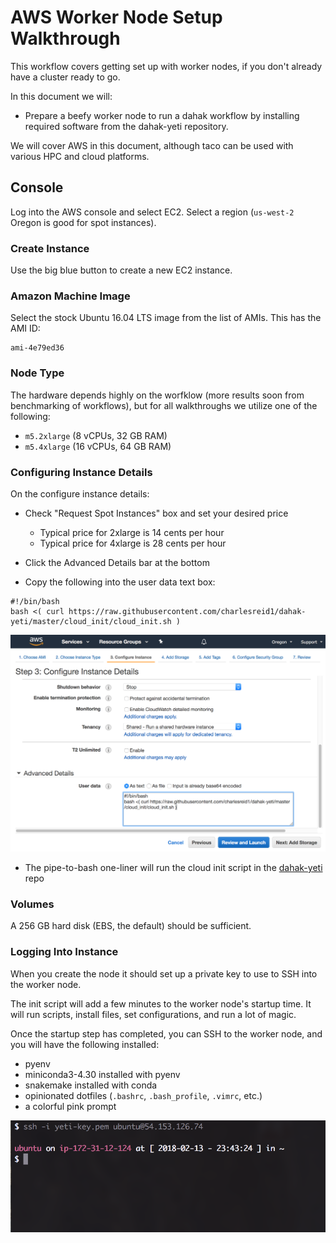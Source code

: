 
# AWS Worker Node Setup Walkthrough

This workflow covers getting set up with 
worker nodes, if you don't already have a
cluster ready to go. 

In this document we will:

* Prepare a beefy worker node to run a 
    dahak workflow by installing required software 
    from the dahak-yeti repository.

We will cover AWS in this document, although 
taco can be used with various HPC and cloud 
platforms.

## Console

Log into the AWS console and select EC2.  Select a region (`us-west-2` Oregon is good for spot instances).

### Create Instance

Use the big blue button to create a new EC2 instance.

### Amazon Machine Image

Select the stock Ubuntu 16.04 LTS image from the list of AMIs.
This has the AMI ID:

```
ami-4e79ed36
```

### Node Type

The hardware depends highly on the worfklow
(more results soon from benchmarking of workflows),
but for all walkthroughs we utilize one of the following:

* `m5.2xlarge` (8 vCPUs, 32 GB RAM) 
* `m5.4xlarge` (16 vCPUs, 64 GB RAM)

### Configuring Instance Details

On the configure instance details:

* Check "Request Spot Instances" box and set your desired price
    * Typical price for 2xlarge is 14 cents per hour
    * Typical price for 4xlarge is 28 cents per hour

* Click the Advanced Details bar at the bottom

* Copy the following into the user data text box:

```
#!/bin/bash
bash <( curl https://raw.githubusercontent.com/charlesreid1/dahak-yeti/master/cloud_init/cloud_init.sh )
```

![dahak-yeti user data setup screenshot.](user-data-screenshot.png)

* The pipe-to-bash one-liner will run the cloud init script 
    in the [dahak-yeti](https://github.com/dahak-metagenomics/dahak-yeti) repo

### Volumes

A 256 GB hard disk (EBS, the default) should be sufficient.

### Logging Into Instance

When you create the node it should set up a private key
to use to SSH into the worker node.

The init script will add a few minutes to the worker node's 
startup time. It will run scripts, install files, set configurations,
and run a lot of magic.

Once the startup step has completed, you can SSH to the
worker node, and you will have the following installed:

* pyenv
* miniconda3-4.30 installed with pyenv
* snakemake installed with conda
* opinionated dotfiles (`.bashrc`, `.bash_profile`, `.vimrc`, etc.)
* a colorful pink prompt

![dahak-yeti promp after user login](yeti-screenshot.png)


